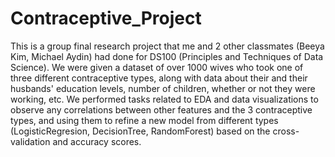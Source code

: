 # Contraceptive_Project
This is a group final research project that me and 2 other classmates (Beeya Kim, Michael Aydin) had done for DS100 (Principles and Techniques of Data Science). We were given a dataset of over 1000 wives who took one of three different contraceptive types, along with data about their and their husbands' education levels, number of children, whether or not they were working, etc. We performed tasks related to EDA and data visualizations to observe any correlations between other features and the 3 contraceptive types, and using them to refine a new model from different types (LogisticRegresion, DecisionTree, RandomForest) based on the cross-validation and accuracy scores.
